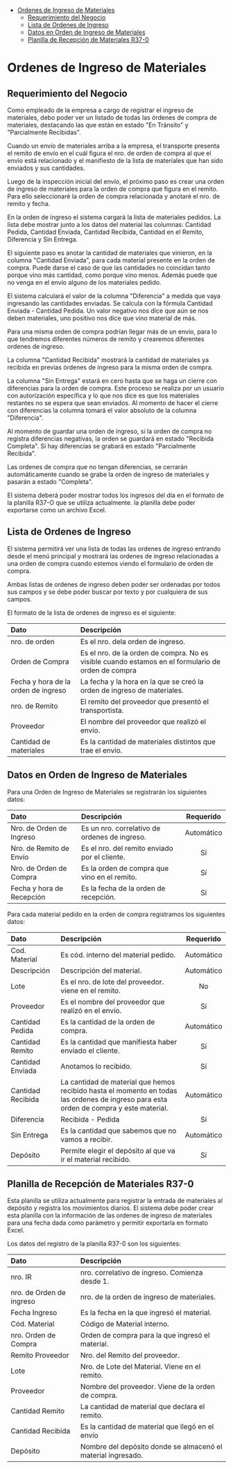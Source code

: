 <a name="ordenes-de-ingreso-de-materiales"></a>

- [Ordenes de Ingreso de Materiales](#ordenes-de-ingreso-de-materiales)
  - [Requerimiento del Negocio](#requerimiento-del-negocio)
  - [Lista de Ordenes de Ingreso](#lista-de-ordenes-de-ingreso)
  - [Datos en Orden de Ingreso de Materiales](#datos-en-orden-de-ingreso-de-materiales)
  - [Planilla de Recepción de Materiales R37-0](#planilla-de-recepción-de-materiales-r37-0)


# Ordenes de Ingreso de Materiales

<a name="requerimiento-del-negocio"></a>

## Requerimiento del Negocio

Como empleado de la empresa a cargo de registrar el ingreso de materiales, debo poder ver un listado de todas las órdenes de compra de materiales, destacando las que están en estado "En Tránsito" y "Parcialmente Recibidas".

Cuando un envío de materiales arriba a la empresa, el transporte presenta el remito de envío en el cuál figura el nro. de orden de compra al que el envío está relacionado y el manifiesto de la lista de materiales que han sido enviados y sus cantidades.

Luego de la inspección inicial del envío, el próximo paso es crear una orden de ingreso de materiales para la orden de compra que figura en el remito. Para ello seleccionaré la orden de compra relacionada y anotaré el nro. de remito y fecha.

En la orden de ingreso el sistema cargará la lista de materiales pedidos. La lista debe mostrar junto a los datos del material las columnas: Cantidad Pedida, Cantidad Enviada, Cantidad Recibida, Cantidad en el Remito, Diferencia y Sin Entrega.

El siguiente paso es anotar la cantidad de materiales que vinieron, en la columna "Cantidad Enviada", para cada material presente en la orden de compra. Puede darse el caso de que las cantidades no coincidan tanto porque vino más cantidad, como porque vino menos. Además puede que no venga en el envío alguno de los materiales pedido.

El sistema calculará el valor de la columna "Diferencia" a medida que vaya ingresando las cantidades enviadas. Se calcula con la fórmula Cantidad Enviada - Cantidad Pedida. Un valor negativo nos dice que aún se nos deben materiales, uno positivo nos dice que vino material de más.

Para una misma orden de compra podrían llegar más de un envío, para lo que tendremos diferentes números de remito y crearemos diferentes ordenes de ingreso.

La columna "Cantidad Recibida" mostrará la cantidad de materiales ya recibida en previas órdenes de ingreso para la misma orden de compra.

La columna "Sin Entrega" estará en cero hasta que se haga un cierre con diferencias para la orden de compra. Este proceso se realiza por un usuario con autorización específica y lo que nos dice es que los materiales restantes no se espera que sean enviados. Al momento de hacer el cierre con diferencias la columna tomará el valor absoluto de la columna "Diferencia". 

Al momento de guardar una orden de ingreso, si la orden de compra no registra diferencias negativas, la orden se guardará en estado "Recibida Completa". Si hay diferencias se grabará en estado "Parcialmente Recibida".

Las ordenes de compra que no tengan diferencias, se cerrarán automáticamente cuando se grabe la orden de ingreso de materiales y pasarán a estado "Completa".

El sistema deberá poder mostrar todos los ingresos del día en el formato de la planilla R37-O que se utiliza actualmente. la planilla debe poder exportarse como un archivo Excel.


<a name="lista-de-ordenes-de-ingreso"></a>

## Lista de Ordenes de Ingreso

El sistema permitirá ver una lista de todas las ordenes de ingreso entrando desde el menú principal y mostrará las ordenes de ingreso relacionadas a una orden de compra cuando estemos viendo el formulario de orden de compra.

Ambas listas de ordenes de ingreso deben poder ser ordenadas por todos sus campos y se debe poder buscar por texto y por cualquiera de sus campos.

El formato de la lista de ordenes de ingreso es el siguiente:

| Dato | Descripción |
|:-- | :---- | 
| nro. de orden | Es el nro. dela orden de ingreso.
| Orden de Compra | Es el nro. de la orden de compra. No es visible cuando estamos en el formulario de orden de compra |
| Fecha y hora de la orden de ingreso | La fecha y la hora en la que se creó la orden de ingreso de materiales. |
| nro. de Remito | El remito del proveedor que presentó el transportista. |
| Proveedor | El nombre del proveedor que realizó el envío. |
| Cantidad de materiales | Es la cantidad de materiales distintos que trae el envío.|

<a name="datos-en-orden-de-ingreso-de-materiales"></a>

## Datos en Orden de Ingreso de Materiales

Para una Orden de Ingreso de Materiales se registrarán los siguientes datos:

| Dato | Descripción | Requerido |
|:-- | :---- | :--: |
| Nro. de Orden de Ingreso | Es un nro. correlativo de ordenes de ingreso. | Automático |
| Nro. de Remito de Envío | Es el nro. del remito enviado por el cliente. | Sí |
| Nro. de Orden de Compra | Es la orden de compra que vino en el remito. | Sí |
| Fecha y hora de Recepción | Es la fecha de la orden de recepción. | Sí |


Para cada material pedido en la orden de compra registramos los siguientes datos:

| Dato | Descripción | Requerido |
|:-- | :---- | :--: |
| Cod. Material | Es cód. interno del material pedido. | Automático |
| Descripción | Descripción del material. | Automático |
| Lote | Es el nro. de lote del proveedor. viene en el remito. | No |
| Proveedor | Es el nombre del proveedor que realizó en el envío. | Sí |
| Cantidad Pedida | Es la cantidad de la orden de compra. | Automático |
| Cantidad Remito | Es la cantidad que manifiesta haber enviado el cliente. | Sí |
| Cantidad Enviada | Anotamos lo recibido. | Sí |
| Cantidad Recibida | La cantidad de material que hemos recibido hasta el momento en todas las ordenes de ingreso para esta orden de compra y este material. | Automático |
| Diferencia | Recibida - Pedida | Sí |
| Sin Entrega | Es la cantidad que sabemos que no vamos a recibir. | Automático |
| Depósito | Permite elegir el depósito al que va ir el material recibido. | Sí |

<a name="planilla-de-recepcion-de-materiales-R37-0"></a>

## Planilla de Recepción de Materiales R37-0

Esta planilla se utiliza actualmente para registrar la entrada de materiales al depósito y registra los movimientos diarios. El sistema debe poder crear esta planilla con la información de las ordenes de ingreso de materiales para una fecha dada como parámetro y permitir exportarla en formato Excel.

Los datos del registro de la planilla R37-0 son los siguientes:

| Dato | Descripción |
|:-- | :---- |
| nro. IR | nro. correlativo de ingreso. Comienza desde 1.  | 
| nro. de Orden de ingreso | nro. de la orden de ingreso de materiales. |
| Fecha Ingreso | Es la fecha en la que ingresó el material. |
| Cód. Material | Código de Material interno. |
| nro. Orden de Compra | Orden de compra para la que ingresó el material. |
| Remito Proveedor | Nro. del Remito del proveedor. |
| Lote | Nro. de Lote del Material. Viene en el remito.|
| Proveedor | Nombre del proveedor. Viene de la orden de compra. |
| Cantidad Remito | La cantidad de material que declara el remito. |
| Cantidad Recibida | Es la cantidad de material que llegó en el envío |
| Depósito | Nombre del depósito donde se almacenó el material ingresado. | 













